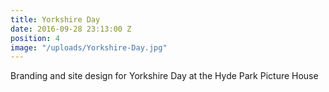 ```yaml
---
title: Yorkshire Day
date: 2016-09-28 23:13:00 Z
position: 4
image: "/uploads/Yorkshire-Day.jpg"
---
```


Branding and site design for Yorkshire Day at the Hyde Park Picture House